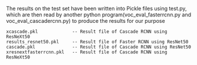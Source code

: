 The results on the test set have been written into Pickle files using test.py, which are then read by another python program(voc_eval_fasterrcnn.py and voc_eval_cascadercnn.py) to produce the results for our purpose 

```
xcascade.pkl             -- Result file of Cascade RCNN using ResNeXt50
results_resnet50.pkl     -- Result file of Faster RCNN using ResNet50
cascade.pkl              -- Result file of Cascade RCNN using ResNet50
xresnextfasterrcnn.pkl   -- Result file of Cascade RCNN using ResNeXt50
```

